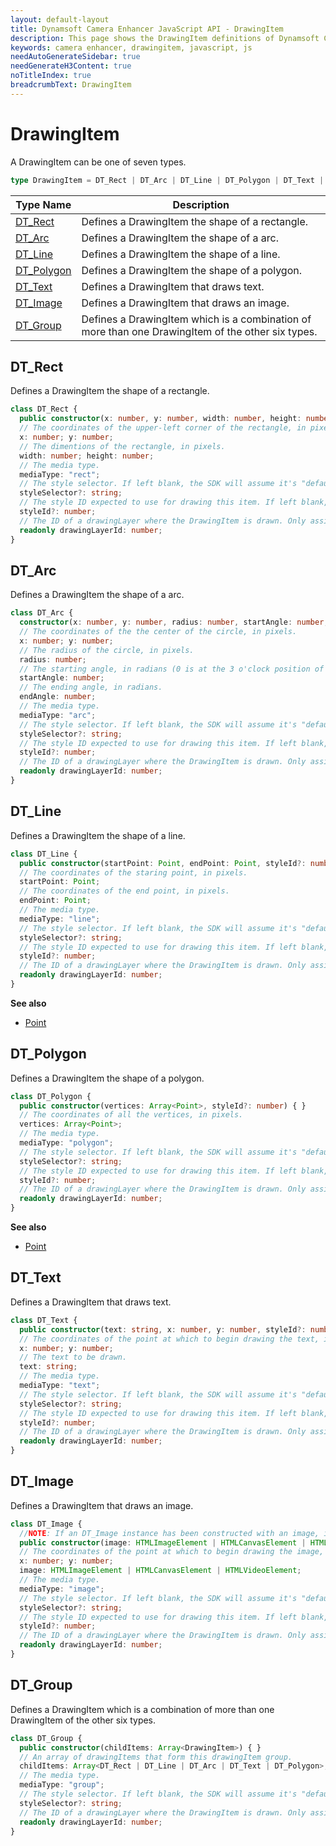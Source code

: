 ```yaml
---
layout: default-layout
title: Dynamsoft Camera Enhancer JavaScript API - DrawingItem
description: This page shows the DrawingItem definitions of Dynamsoft Camera Enhancer JavaScript SDK.
keywords: camera enhancer, drawingitem, javascript, js
needAutoGenerateSidebar: true
needGenerateH3Content: true
noTitleIndex: true
breadcrumbText: DrawingItem
---
```


# DrawingItem

A DrawingItem can be one of seven types.

```typescript
type DrawingItem = DT_Rect | DT_Arc | DT_Line | DT_Polygon | DT_Text | DT_Image | DT_Group;
```

| Type Name | Description |
|---|---|
| [DT_Rect](#dtrect) | Defines a DrawingItem the shape of a rectangle. |
| [DT_Arc](#dtarc)   | Defines a DrawingItem the shape of a arc. |
| [DT_Line](#dtline) | Defines a DrawingItem the shape of a line. |
| [DT_Polygon](#dtpolygon) | Defines a DrawingItem the shape of a polygon. |
| [DT_Text](#dttext) | Defines a DrawingItem that draws text. |
| [DT_Image](#dtimage) | Defines a DrawingItem that draws an image. |
| [DT_Group](#dtgroup) | Defines a DrawingItem which is a combination of more than one DrawingItem of the other six types.  |

## DT_Rect

Defines a DrawingItem the shape of a rectangle.

```typescript
class DT_Rect { 
  public constructor(x: number, y: number, width: number, height: number, styleId?: number) { }; 
  // The coordinates of the upper-left corner of the rectangle, in pixels.
  x: number; y: number;
  // The dimentions of the rectangle, in pixels.
  width: number; height: number;
  // The media type.
  mediaType: "rect"; 
  // The style selector. If left blank, the SDK will assume it's "default". Available values are "default" and "selected".
  styleSelector?: string; 
  // The style ID expected to use for drawing this item. If left blank, the SDK will decide which style to use.
  styleId?: number;
  // The ID of a drawingLayer where the DrawingItem is drawn. Only assigned after it's added to the drawingLayer.
  readonly drawingLayerId: number;
} 
```

## DT_Arc

Defines a DrawingItem the shape of a arc.

```typescript
class DT_Arc { 
  constructor(x: number, y: number, radius: number, startAngle: number, endAngle: number, styleId?: number) { }; 
  // The coordinates of the the center of the circle, in pixels.
  x: number; y: number;
  // The radius of the circle, in pixels.
  radius: number; 
  // The starting angle, in radians (0 is at the 3 o'clock position of the arc's circle).
  startAngle: number; 
  // The ending angle, in radians.
  endAngle: number; 
  // The media type.
  mediaType: "arc"; 
  // The style selector. If left blank, the SDK will assume it's "default". Available values are "default" and "selected".
  styleSelector?: string; 
  // The style ID expected to use for drawing this item. If left blank, the SDK will decide which style to use.
  styleId?: number;
  // The ID of a drawingLayer where the DrawingItem is drawn. Only assigned after it's added to the drawingLayer.
  readonly drawingLayerId: number;
} 
```

## DT_Line

Defines a DrawingItem the shape of a line.

```typescript
class DT_Line { 
  public constructor(startPoint: Point, endPoint: Point, styleId?: number) { } 
  // The coordinates of the staring point, in pixels.
  startPoint: Point; 
  // The coordinates of the end point, in pixels.
  endPoint: Point; 
  // The media type.
  mediaType: "line"; 
  // The style selector. If left blank, the SDK will assume it's "default". Available values are "default" and "selected".
  styleSelector?: string; 
  // The style ID expected to use for drawing this item. If left blank, the SDK will decide which style to use.
  styleId?: number;
  // The ID of a drawingLayer where the DrawingItem is drawn. Only assigned after it's added to the drawingLayer.
  readonly drawingLayerId: number;
} 
```

**See also**

* [Point](point.md)

## DT_Polygon

Defines a DrawingItem the shape of a polygon.

```typescript
class DT_Polygon { 
  public constructor(vertices: Array<Point>, styleId?: number) { } 
  // The coordinates of all the vertices, in pixels.
  vertices: Array<Point>; 
  // The media type.
  mediaType: "polygon"; 
  // The style selector. If left blank, the SDK will assume it's "default". Available values are "default" and "selected".
  styleSelector?: string; 
  // The style ID expected to use for drawing this item. If left blank, the SDK will decide which style to use.
  styleId?: number;
  // The ID of a drawingLayer where the DrawingItem is drawn. Only assigned after it's added to the drawingLayer.
  readonly drawingLayerId: number;
} 
```

**See also**

* [Point](point.md)

## DT_Text

Defines a DrawingItem that draws text.

```typescript
class DT_Text { 
  public constructor(text: string, x: number, y: number, styleId?: number) { } 
  // The coordinates of the point at which to begin drawing the text, in pixels.
  x: number; y: number;
  // The text to be drawn.
  text: string; 
  // The media type.
  mediaType: "text"; 
  // The style selector. If left blank, the SDK will assume it's "default". Available values are "default" and "selected".
  styleSelector?: string; 
  // The style ID expected to use for drawing this item. If left blank, the SDK will decide which style to use.
  styleId?: number;
  // The ID of a drawingLayer where the DrawingItem is drawn. Only assigned after it's added to the drawingLayer.
  readonly drawingLayerId: number;
} 
```

## DT_Image

Defines a DrawingItem that draws an image.

```typescript
class DT_Image { 
  //NOTE: If an DT_Image instance has been constructed with an image, it can be replaced later with either an HTMLImageElement or an HTMLCanvasElement. However, an HTMLVideoElement can only be used during the constructing. 
  public constructor(image: HTMLImageElement | HTMLCanvasElement | HTMLVideoElement, x: number, y: number, styleId?: number) { } 
  // The coordinates of the point at which to begin drawing the image, in pixels.
  x: number; y: number;
  image: HTMLImageElement | HTMLCanvasElement | HTMLVideoElement; 
  // The media type.
  mediaType: "image"; 
  // The style selector. If left blank, the SDK will assume it's "default". Available values are "default" and "selected".
  styleSelector?: string; 
  // The style ID expected to use for drawing this item. If left blank, the SDK will decide which style to use.
  styleId?: number;
  // The ID of a drawingLayer where the DrawingItem is drawn. Only assigned after it's added to the drawingLayer.
  readonly drawingLayerId: number;
} 
```

## DT_Group

Defines a DrawingItem which is a combination of more than one DrawingItem of the other six types.

```typescript
class DT_Group { 
  public constructor(childItems: Array<DrawingItem>) { }
  // An array of drawingItems that form this drawingItem group.
  childItems: Array<DT_Rect | DT_Line | DT_Arc | DT_Text | DT_Polygon>; 
  // The media type.
  mediaType: "group"; 
  // The style selector. If left blank, the SDK will assume it's "default". Available values are "default" and "selected".
  styleSelector?: string;
  // The ID of a drawingLayer where the DrawingItem is drawn. Only assigned after it's added to the drawingLayer.
  readonly drawingLayerId: number;
} 
```
